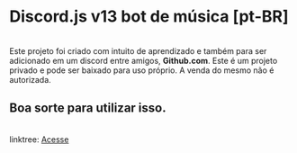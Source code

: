 # Discord.js v13 bot de música [pt-BR]
<br>Este projeto foi criado com intuito de aprendizado e também para ser adicionado em um discord entre amigos, **Github.com**. Este é um projeto privado e pode ser baixado para uso próprio. A venda do mesmo não é autorizada.<br>
<h2>Boa sorte para utilizar isso.</h2>
<br>
linktree: <a href="https://www.linkedin.com/in/matheus-filipe-0556401a5/">Acesse</a>
<br>